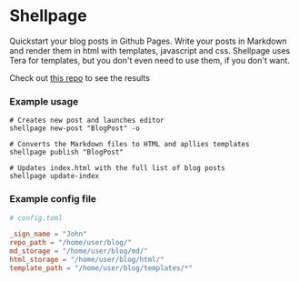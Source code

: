 # Shellpage

Quickstart your blog posts in Github Pages.
Write your posts in Markdown and render them in html with templates, javascript and css. Shellpage uses Tera for templates, but you don't even need to use them, if you don't want.

Check out [this repo](https://github.com/hellbound22/blog) to see the results

### Example usage
```
# Creates new post and launches editor
shellpage new-post "BlogPost" -o

# Converts the Markdown files to HTML and apllies templates 
shellpage publish "BlogPost" 

# Updates index.html with the full list of blog posts
shellpage update-index
```

### Example config file
```toml
# config.toml

_sign_name = "John"
repo_path = "/home/user/blog/"
md_storage = "/home/user/blog/md/"
html_storage = "/home/user/blog/html/"
template_path = "/home/user/blog/templates/*"
```

